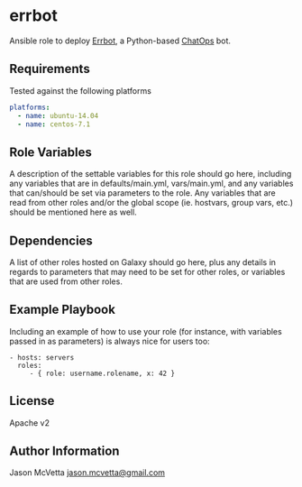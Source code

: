 errbot
======

Ansible role to deploy [Errbot](http://errbot.io/), a Python-based
[ChatOps](https://www.pagerduty.com/blog/what-is-chatops/) bot.

Requirements
------------

Tested against the following platforms

```yaml
platforms:
  - name: ubuntu-14.04
  - name: centos-7.1
```

Role Variables
--------------

A description of the settable variables for this role should go here, including any variables that are in defaults/main.yml, vars/main.yml, and any variables that can/should be set via parameters to the role. Any variables that are read from other roles and/or the global scope (ie. hostvars, group vars, etc.) should be mentioned here as well.

Dependencies
------------

A list of other roles hosted on Galaxy should go here, plus any details in regards to parameters that may need to be set for other roles, or variables that are used from other roles.

Example Playbook
----------------

Including an example of how to use your role (for instance, with variables passed in as parameters) is always nice for users too:

    - hosts: servers
      roles:
         - { role: username.rolename, x: 42 }

License
-------

Apache v2

Author Information
------------------

Jason McVetta <jason.mcvetta@gmail.com>
